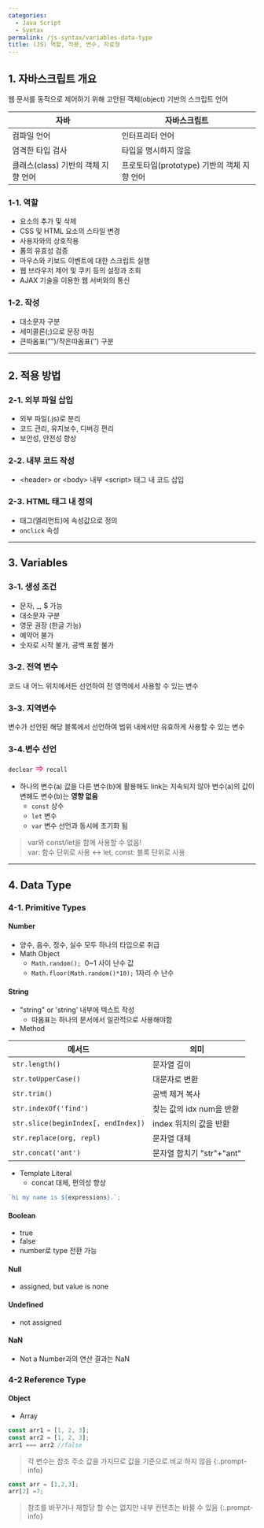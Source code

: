 ```yaml
---
categories:
  - Java Script
  - Syntax
permalink: /js-syntax/variables-data-type
title: (JS) 역할, 적용, 변수, 자료형
---
```


## 1. 자바스크립트 개요

웹 문서를 동적으로 제어하기 위해 고안된 객체(object) 기반의 스크립트 언어

| **자바**                            | **자바스크립트**                            |
| ----------------------------------- | ------------------------------------------- |
| 컴파일 언어                         | 인터프리터 언어                             |
| 엄격한 타입 검사                    | 타입을 명시하지 않음                        |
| 클래스(class) 기반의 객체 지향 언어 | 프로토타입(prototype) 기반의 객체 지향 언어 |

### 1-1. 역할

- 요소의 추가 및 삭제
- CSS 및 HTML 요소의 스타일 변경
- 사용자와의 상호작용
- 폼의 유효성 검증
- 마우스와 키보드 이벤트에 대한 스크립트 실행
- 웹 브라우저 제어 및 쿠키 등의 설정과 조회
- AJAX 기술을 이용한 웹 서버와의 통신

### 1-2. 작성

- 대소문자 구분
- 세미콜론(;)으로 문장 마침
- 큰따옴표(””)/작은따옴표(’’) 구분

---

## 2. 적용 방법

### 2-1. 외부 파일 삽입

- 외부 파일(.js)로 분리
- 코드 관리, 유지보수, 디버깅 편리
- 보안성, 안전성 향상

### 2-2. 내부 코드 작성

- <header\> or <body\> 내부 <script\> 태그 내 코드 삽입

### 2-3. HTML 태그 내 정의

- 태그(엘리먼트)에 속성값으로 정의
- `onclick` 속성

---

## 3. Variables

### 3-1. 생성 조건

- 문자, \_, $ 가능
- 대소문자 구분
- 영문 권장 (한글 가능)
- 예약어 불가
- 숫자로 시작 불가, 공백 포함 불가

### 3-2. 전역 변수

코드 내 어느 위치에서든 선언하여 전 영역에서 사용할 수 있는 변수

### 3-3. 지역변수

변수가 선언된 해당 블록에서 선언하여 범위 내에서만 유효하게 사용할 수 있는 변수

### 3-4.변수 선언

`declear` <span style='font-size: 15pt; color: #FF3293; '>⇒</span> `recall`

- 하나의 변수(a) 값을 다른 변수(b)에 활용해도 link는 지속되지 않아 변수(a)의 값이 변해도 변수(b)는 **영향 없음**
  - `const` 상수
  - `let` 변수
  - `var` 변수 선언과 동시에 초기화 됨

> var와 const/let을 함께 사용할 수 없음! <br>var: 함수 단위로 사용 ↔ let, const: 블록 단위로 사용

---

## 4. Data Type

### 4-1. Primitive Types

#### Number

- 양수, 음수, 정수, 실수 모두 하나의 타입으로 취급
- Math Object
  - `Math.random();`  0~1 사이 난수 값
  - `Math.floor(Math.random()*10);` 1자리 수 난수

#### String

- "string" or 'string' 내부에 텍스트 작성
  - 따옴표는 하나의 문서에서 일관적으로 사용해야함
- Method

| 메서드                              | 의미                      |
| ----------------------------------- | ------------------------- |
| `str.length()`                      | 문자열 길이               |
| `str.toUpperCase()`                 | 대문자로 변환             |
| `str.trim()`                        | 공백 제거 복사            |
| `str.indexOf('find')`               | 찾는 값의 idx num을 반환  |
| `str.slice(beginIndex[, endIndex])` | index 위치의 값을 반환    |
| `str.replace(org, repl)`            | 문자열 대체               |
| `str.concat('ant')`                 | 문자열 합치기 "str"+"ant" |

- Template Literal
  - concat 대체, 편의성 향상

```js
`hi my name is ${expressions}.`;
```

#### Boolean

- true
- false
- number로 type 전환 가능

#### Null

- assigned, but value is none

#### Undefined

- not assigned

#### NaN

- Not a Number과의 연산 결과는 NaN

### 4-2 Reference Type

#### Object
- Array
```js
const arr1 = [1, 2, 3];
const arr2 = [1, 2, 3];
arr1 === arr2 //false
```

>각 변수는 참조 주소 값을 가지므로 값을 기준으로 비교 하지 않음
{:.prompt-info}

```js
const arr = [1,2,3];
arr[2] =7;
```
>참조를 바꾸거나 재할당 할 수는 없지만 내부 컨텐츠는 바뀔 수 있음
{:.prompt-info}


